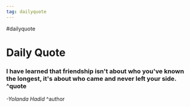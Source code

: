 ```yaml
---
tag: dailyquote
---
```


#dailyquote

# Daily Quote

### I have learned that friendship isn't about who you've known the longest, it's about who came and never left your side. ^quote
*-Yolanda Hadid* ^author
